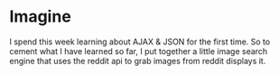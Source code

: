 # Imagine

I spend this week learning about AJAX & JSON for the first time. So to cement what I have learned so far, 
I put together a little image search engine that uses the reddit api to grab images from reddit displays it. 
